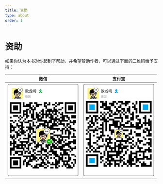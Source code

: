 ```yaml
---
title: 资助
type: about
order: 1
---
```


# 资助

如果你认为本书对你起到了帮助，并希望赞助作者，可以通过下面的二维码给予支持：

|微信|支付宝|
|:--:|:--:|
|![](../assets/wechat.jpg) | ![](../assets/alipay.jpg)|